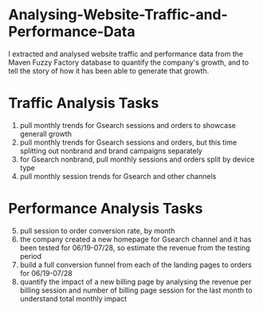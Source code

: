 # Analysing-Website-Traffic-and-Performance-Data
I extracted and analysed website traffic and performance data from the Maven Fuzzy Factory database to quantify the company's growth, and to tell the story of how it has been able to generate that growth.

# Traffic Analysis Tasks <br>
1. pull monthly trends for Gsearch sessions and orders to showcase generall growth <br>
2. pull monthly trends for Gsearch sessions and orders, but this time splitting out nonbrand and brand campaigns separately <br>
3. for Gsearch nonbrand, pull monthly sessions and orders split by device type <br>
4. pull monthly session trends for Gsearch and other channels <br>

# Performance Analysis Tasks <br>
5. pull session to order conversion rate, by month <br>
6. the company created a new homepage for Gsearch channel and it has been tested for 06/19-07/28, so estimate the revenue from the testing period <br> 
7. build a full conversion funnel from each of the landing pages to orders for 06/19-07/28 <br>
8. quantify the impact of a new billing page by analysing the revenue per billing session and number of billing page session for the last month to understand total monthly impact <br>
